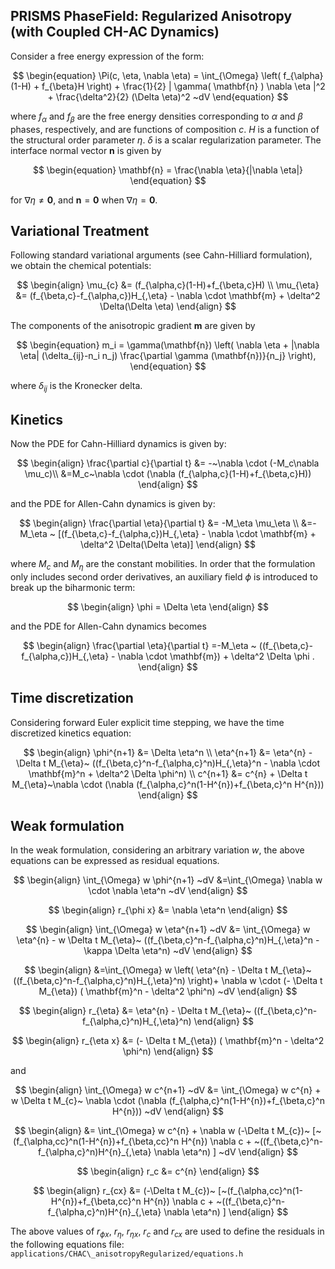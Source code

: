 ## PRISMS PhaseField: Regularized Anisotropy (with Coupled CH-AC Dynamics)

Consider a free energy expression of the form:

$$
\begin{equation}
  \Pi(c, \eta, \nabla  \eta) = \int_{\Omega}    \left( f_{\alpha}(1-H) + f_{\beta}H \right)  + \frac{1}{2} | \gamma( \mathbf{n} ) \nabla  \eta |^2  + \frac{\delta^2}{2} (\Delta \eta)^2 ~dV 
\end{equation}
$$

where $f_{\alpha}$ and $f_{\beta}$ are the free energy densities corresponding to $\alpha$ and $\beta$ phases, respectively, and are functions of composition $c$. $H$ is a function of the structural order parameter $\eta$.  $\delta$ is a scalar regularization parameter.  The interface normal vector $\mathbf{n}$ is given by 

$$
\begin{equation}
\mathbf{n} = \frac{\nabla \eta}{|\nabla \eta|}
\end{equation}
$$

for $\nabla \eta \ne \mathbf{0}$, and $\mathbf{n} = \mathbf{0}$ when $\nabla \eta = \mathbf{0}$.

## Variational Treatment
Following standard variational arguments (see Cahn-Hilliard formulation), we obtain the chemical potentials:

$$
\begin{align}
  \mu_{c}  &= (f_{\alpha,c}(1-H)+f_{\beta,c}H)  \\
  \mu_{\eta}  &= (f_{\beta,c}-f_{\alpha,c})H_{,\eta} - \nabla \cdot \mathbf{m} + \delta^2 \Delta(\Delta \eta)
\end{align}
$$

The components of the anisotropic gradient $\mathbf{m}$ are given by

$$
\begin{equation}
m_i = \gamma(\mathbf{n}) \left( \nabla \eta + |\nabla \eta| (\delta_{ij}-n_i n_j) \frac{\partial \gamma (\mathbf{n})}{n_j} \right),
\end{equation}
$$

where $\delta_{ij}$ is the Kronecker delta.

## Kinetics
Now the PDE for Cahn-Hilliard dynamics is given by:

$$
\begin{align}
\frac{\partial c}{\partial t} &= -~\nabla \cdot (-M_c\nabla \mu_c)\\
&=M_c~\nabla \cdot (\nabla (f_{\alpha,c}(1-H)+f_{\beta,c}H)) 
\end{align}
$$

and the PDE for Allen-Cahn dynamics is given by:

$$
\begin{align}
\frac{\partial \eta}{\partial t} &= -M_\eta \mu_\eta \\
&=-M_\eta ~ [(f_{\beta,c}-f_{\alpha,c})H_{,\eta} - \nabla \cdot \mathbf{m} + \delta^2 \Delta(\Delta \eta)]
\end{align}
$$

where $M_c$ and $M_\eta$ are the constant mobilities.  In order that the formulation only includes second order derivatives, an auxiliary field $\phi$ is introduced to break up the biharmonic term:

$$
\begin{align}
\phi = \Delta \eta
\end{align}
$$

and the PDE for Allen-Cahn dynamics becomes 

$$
\begin{align}
    \frac{\partial \eta}{\partial t} =-M_\eta ~ ((f_{\beta,c}-f_{\alpha,c})H_{,\eta} - \nabla \cdot \mathbf{m}) + \delta^2 \Delta \phi .
\end{align}
$$

## Time discretization
Considering forward Euler explicit time stepping, we have the time discretized kinetics equation:

$$
\begin{align}
 \phi^{n+1} &= \Delta \eta^n \\
 \eta^{n+1} &= \eta^{n}  - \Delta t M_{\eta}~ ((f_{\beta,c}^n-f_{\alpha,c}^n)H_{,\eta}^n -  \nabla \cdot \mathbf{m}^n + \delta^2 \Delta \phi^n) \\
c^{n+1} &= c^{n}  + \Delta t M_{\eta}~\nabla \cdot (\nabla (f_{\alpha,c}^n(1-H^{n})+f_{\beta,c}^n H^{n}))
\end{align}
$$

## Weak formulation
In the weak formulation, considering an arbitrary variation $w$, the above equations can be expressed as residual equations.

$$
\begin{align}
  \int_{\Omega}   w  \phi^{n+1}  ~dV &=\int_{\Omega}  \nabla w \cdot \nabla \eta^n ~dV  
\end{align} 
$$

$$
\begin{align}
r_{\phi x} &= \nabla \eta^n
\end{align}
$$

$$
\begin{align}
  \int_{\Omega}   w  \eta^{n+1}  ~dV &= \int_{\Omega}   w \eta^{n} -   w    \Delta t M_{\eta}~ ((f_{\beta,c}^n-f_{\alpha,c}^n)H_{,\eta}^n - \kappa \Delta \eta^n)  ~dV
\end{align}
$$

$$
\begin{align}
  &=\int_{\Omega}  w  \left( \eta^{n} - \Delta t M_{\eta}~ ((f_{\beta,c}^n-f_{\alpha,c}^n)H_{,\eta}^n) \right)+ \nabla w \cdot (- \Delta t M_{\eta})  ( \mathbf{m}^n - \delta^2 
  \phi^n) ~dV 
\end{align}
$$

$$
\begin{align}
r_{\eta} &= \eta^{n} - \Delta t M_{\eta}~ ((f_{\beta,c}^n-f_{\alpha,c}^n)H_{,\eta}^n)
\end{align}
$$


$$
\begin{align}
r_{\eta x} &= (- \Delta t M_{\eta})  ( \mathbf{m}^n - \delta^2 \phi^n)
\end{align}
$$

and 

$$
\begin{align}
  \int_{\Omega}   w  c^{n+1}  ~dV &= \int_{\Omega}   w c^{n} + w    \Delta t M_{c}~ \nabla \cdot (\nabla (f_{\alpha,c}^n(1-H^{n})+f_{\beta,c}^n H^{n}))  ~dV
\end{align}
$$

$$
\begin{align}
&= \int_{\Omega}   w c^{n} +  \nabla w (-\Delta t M_{c})~ [~(f_{\alpha,cc}^n(1-H^{n})+f_{\beta,cc}^n H^{n}) \nabla c + ~((f_{\beta,c}^n-f_{\alpha,c}^n)H^{n}_{,\eta} \nabla \eta^n) ] ~dV
\end{align}
$$

$$
\begin{align}
r_c &= c^{n}
\end{align}
$$

$$
\begin{align}
r_{cx}  &= (-\Delta t M_{c})~ [~(f_{\alpha,cc}^n(1-H^{n})+f_{\beta,cc}^n H^{n}) \nabla c + ~((f_{\beta,c}^n-f_{\alpha,c}^n)H^{n}_{,\eta} \nabla \eta^n) ] 
\end{align}
$$

The above values of $r_{\phi x}$, $r_{\eta}$, $r_{\eta x}$, $r_{c}$ and $r_{cx}$ are used to define the residuals in the following equations file: `applications/CHAC\_anisotropyRegularized/equations.h`
